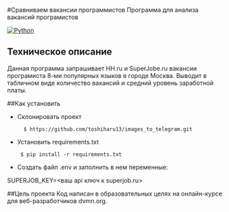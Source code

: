 #Сравниваем вакансии программистов
Программа для анализа вакансий програмистов

[![Python](https://img.shields.io/badge/-Python-464646?style=flat-square&logo=Python)](https://www.python.org/)

## Техническое описание
Данная программа запрашивает HH.ru и SuperJobe.ru вакансии програмиста 8-ми популярных языков в городе Москва. 
Выводит в табличном виде количество вакансий и средний уровень заработной платы.

##Как установить
- Cклонировать проект


        $ https://github.com/toshiharu13/images_to_telegram.git

 - Установить requirements.txt


        $ pip install -r requirements.txt

- Создать файл .env и заполнить в нем переменные:

SUPERJOB_KEY=<ваш api ключ к superjob.ru>


##Цель проекта
Код написан в образовательных целях на онлайн-курсе для веб-разработчиков dvmn.org.

